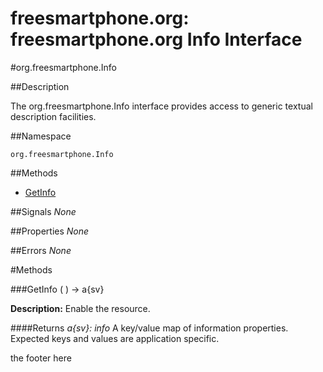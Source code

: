 
# freesmartphone.org: freesmartphone.org Info Interface
            

#org.freesmartphone.Info

##Description


The org.freesmartphone.Info interface provides access to generic textual description facilities.


##Namespace


```org.freesmartphone.Info```


##Methods

* [GetInfo](GetInfo)


##Signals
*None*

##Properties
*None*

##Errors
*None*

#Methods

###<a name="GetInfo">GetInfo</a> ( ) &rarr; a{sv}


**Description:** Enable the resource. 

####Returns
<i>a{sv}: info</i>
A key/value map of information properties. Expected keys and  values are application specific. 


the footer here
